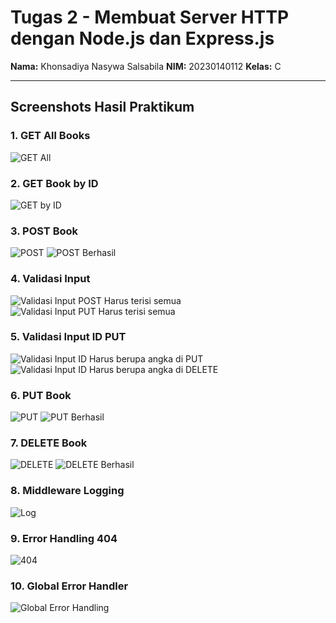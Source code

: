 # Tugas 2 - Membuat Server HTTP dengan Node.js dan Express.js

**Nama:** Khonsadiya Nasywa Salsabila
**NIM:** 20230140112 
**Kelas:** C 


---

## Screenshots Hasil Praktikum

### 1. GET All Books
![GET All](screenshoots/GetAll.png)

### 2. GET Book by ID
![GET by ID](screenshoots/GetByID.png)

### 3. POST Book
![POST](screenshoots/Post.png)
![POST Berhasil](screenshoots/PostBerhasil.png)

### 4. Validasi Input
![Validasi Input POST Harus terisi semua](screenshoots/ValidasiInput.png)
![Validasi Input PUT Harus terisi semua](screenshoots/ValidasiInputPut.png)

### 5. Validasi Input ID PUT
![Validasi Input ID Harus berupa angka di PUT](screenshoots/ValidasiInputID.png)
![Validasi Input ID Harus berupa angka di DELETE](screenshoots/ValidasiIDDelete.png)

### 6. PUT Book
![PUT](screenshoots/PUT.png)
![PUT Berhasil](screenshoots/PutBerhasil.png)

### 7. DELETE Book
![DELETE](screenshoots/Delete.png)
![DELETE Berhasil](screenshoots/DeleteBerhasil.png)

### 8. Middleware Logging
![Log](screenshoots/Log.png)

### 9. Error Handling 404
![404](screenshoots/404NotFound.png)

### 10. Global Error Handler
![Global Error Handling](screenshoots/GlobalErrorHandler.png)